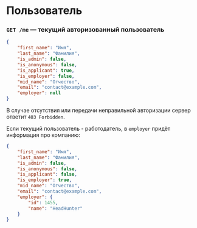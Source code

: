 # Пользователь

### `GET /me` — текущий авторизованный пользователь

```json
{
    "first_name": "Имя",
    "last_name": "Фамилия",
    "is_admin": false,
    "is_anonymous": false,
    "is_applicant": true,
    "is_employer": false,
    "mid_name": "Отчество",
    "email": "contact@example.com",
    "employer": null
}
```

В случае отсутствия или передачи неправильной авторизации сервер ответит `403 Forbidden`.


Если текущий пользователь - работодатель, в `employer` придёт информация про компанию:

```json
{
    "first_name": "Имя",
    "last_name": "Фамилия",
    "is_admin": false,
    "is_anonymous": false,
    "is_applicant": false,
    "is_employer": true,
    "mid_name": "Отчество",
    "email": "contact@example.com",
    "employer": {
        "id": 1455,
        "name": "HeadHunter"
    }
}
```
